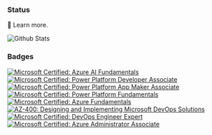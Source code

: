 ### Status

 🌱 Learn more.

![Github Stats](https://github-readme-stats.vercel.app/api?username=JadynWong&show_icons=true&theme=dark) 

<!--
![Metrics](https://github.com/JadynWong/JadynWong/blob/main/github-metrics.svg)
-->

### Badges

<!--START_SECTION:badges-->
[![Microsoft Certified: Azure AI Fundamentals](https://images.credly.com/size/110x110/images/4136ced8-75d5-4afb-8677-40b6236e2672/azure-ai-fundamentals-600x600.png)](http://www.credly.com/badges/52e03394-acf9-4d57-ac43-0fe0ac177e4d "Microsoft Certified: Azure AI Fundamentals")
[![Microsoft Certified: Power Platform Developer Associate](https://images.credly.com/size/110x110/images/2723937e-7860-4f43-bd2b-3c143b913c3b/power-platform-developer-600x600.png)](http://www.credly.com/badges/c50eeeca-a2b5-4b48-92ad-a9b1cc00a3f9 "Microsoft Certified: Power Platform Developer Associate")
[![Microsoft Certified: Power Platform App Maker Associate](https://images.credly.com/size/110x110/images/60030167-ab95-46aa-8391-c069102e5602/power-platform-app-maker-600x600.png)](http://www.credly.com/badges/233280dc-76a4-465b-86ec-bd870598d355 "Microsoft Certified: Power Platform App Maker Associate")
[![Microsoft Certified: Power Platform Fundamentals](https://images.credly.com/size/110x110/images/2a6251f2-737b-4bf6-9190-d77570cc76fc/CERT-Fundamentals-Power-Platform.png)](http://www.credly.com/badges/1b550ae2-d166-45fb-aeb7-89d9b69947dd "Microsoft Certified: Power Platform Fundamentals")
[![Microsoft Certified: Azure Fundamentals](https://images.credly.com/size/110x110/images/be8fcaeb-c769-4858-b567-ffaaa73ce8cf/image.png)](http://www.credly.com/badges/15450da3-e104-484e-9ed7-1548ec41c402 "Microsoft Certified: Azure Fundamentals")
[![AZ-400: Designing and Implementing Microsoft DevOps Solutions](https://images.credly.com/size/110x110/images/107e2eb6-f394-40eb-83d2-d8c9b7d34555/exam-az400-600x600.png)](http://www.credly.com/badges/3de7941f-592d-499e-bcfc-72e99900849e "AZ-400: Designing and Implementing Microsoft DevOps Solutions")
[![Microsoft Certified: DevOps Engineer Expert](https://images.credly.com/size/110x110/images/c3ab66f8-5d59-4afa-a6c2-0ba30a1989ca/CERT-Expert-DevOps-Engineer-600x600.png)](http://www.credly.com/badges/28b400de-ec8a-4ab8-aa70-536dd4875b68 "Microsoft Certified: DevOps Engineer Expert")
[![Microsoft Certified: Azure Administrator Associate](https://images.credly.com/size/110x110/images/336eebfc-0ac3-4553-9a67-b402f491f185/azure-administrator-associate-600x600.png)](http://www.credly.com/badges/b5289447-146d-4f7e-b541-f33dacb67717 "Microsoft Certified: Azure Administrator Associate")
<!--END_SECTION:badges-->

<!--
**JadynWong/JadynWong** is a ✨ _special_ ✨ repository because its `README.md` (this file) appears on your GitHub profile.

Here are some ideas to get you started:

- 🔭 I’m currently working on ...
- 🌱 I’m currently learning ...
- 👯 I’m looking to collaborate on ...
- 🤔 I’m looking for help with ...
- 💬 Ask me about ...
- 📫 How to reach me: ...
- 😄 Pronouns: ...
- ⚡ Fun fact: ...
-->
